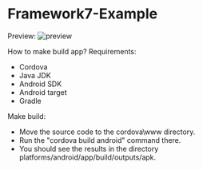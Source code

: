 # Framework7-Example
Preview:
![preview](https://github.com/abdulfaqih7/Framework7-Example/blob/main/Screenshot_20230521-151838_Faqih_App.png?raw=true)

How to make build app?
Requirements:
  - Cordova
  - Java JDK
  - Android SDK
  - Android target
  - Gradle

Make build:
  - Move the source code to the cordova\www directory. 
  - Run the "cordova build android" command there. 
  - You should see the results in the directory platforms/android/app/build/outputs/apk.
